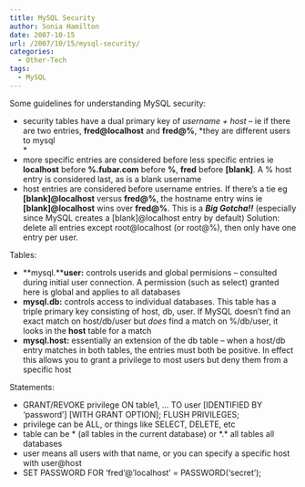 ```yaml
---
title: MySQL Security
author: Sonia Hamilton
date: 2007-10-15
url: /2007/10/15/mysql-security/
categories:
  - Other-Tech
tags:
  - MySQL
---
```

Some guidelines for understanding MySQL security:

  * security tables have a dual primary key of *username + host* &#8211; ie if there are two entries, **fred@localhost** and **fred@%**, *they are different users to mysql  
    *
  * more specific entries are considered before less specific entries ie **localhost** before **%.fubar.com** before **%**, **fred** before **[blank]**. A % host entry is considered last, as is a blank username
  * host entries are considered before username entries. If there&#8217;s a tie eg **[blank]@localhost** versus **fred@%**, the hostname entry wins ie **[blank]@localhost** wins over **fred@%**. This is a ***Big Gotcha!!*** (especially since MySQL creates a [blank]@localhost entry by default) Solution: delete all entries except root@localhost (or root@%), then only have one entry per user.

<!--more-->Tables:

  * **mysql.****user:** controls userids and global permisions &#8211; consulted during initial user connection. A permission (such as select) granted here is global and applies to all databases
  * **mysql.db:** controls access to individual databases. This table has a triple primary key consisting of host, db, user. If MySQL doesn&#8217;t find an exact match on host/db/user but *does* find a match on %/db/user, it looks in the **host** table for a match
  * **mysql.host:** essentially an extension of the db table &#8211; when a host/db entry matches in both tables, the entries must both be positive. In effect this allows you to grant a privilege to most users but deny them from a specific host

Statements:

  * GRANT/REVOKE privilege ON table1, &#8230; TO user \[IDENTIFIED BY &#8216;password&#8217;\] \[WITH GRANT OPTION\]; FLUSH PRIVILEGES;
  * privilege can be ALL, or things like SELECT, DELETE, etc
  * table can be \* (all tables in the current database) or \*.* all tables all databases
  * user means all users with that name, or you can specify a specific host with user@host
  * SET PASSWORD FOR &#8216;fred&#8217;@&#8217;localhost&#8217; = PASSWORD(&#8216;secret&#8217;);
